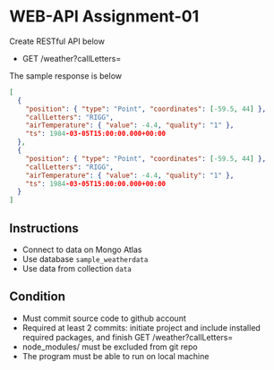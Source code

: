 # WEB-API Assignment-01
Create RESTful API below
- GET /weather?callLetters=<value>

The sample response is below
```json
[
  {
    "position": { "type": "Point", "coordinates": [-59.5, 44] },
    "callLetters": "RIGG",
    "airTemperature": { "value": -4.4, "quality": "1" },
    "ts": 1984-03-05T15:00:00.000+00:00
  },
  {
    "position": { "type": "Point", "coordinates": [-59.5, 44] },
    "callLetters": "RIGG",
    "airTemperature": { "value": -4.4, "quality": "1" },
    "ts": 1984-03-05T15:00:00.000+00:00
  }
]
```

## Instructions
- Connect to data on Mongo Atlas
- Use database `sample_weatherdata`
- Use data from collection `data`

## Condition
- Must commit source code to github account
- Required at least 2 commits: initiate project and include installed required packages, and finish GET /weather?callLetters=<value>
- node_modules/ must be excluded from git repo
- The program must be able to run on local machine

